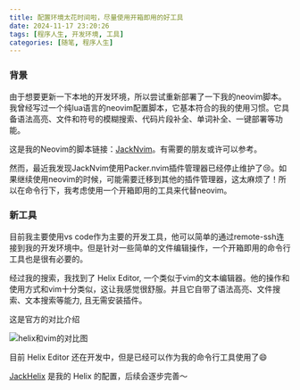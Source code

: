 ```yaml
---
title: 配置环境太花时间啦，尽量使用开箱即用的好工具
date: 2024-11-17 23:20:26
tags: [程序人生, 开发环境, 工具]
categories: [随笔, 程序人生]
---
```


### 背景

由于想要更新一下本地的开发环境，所以尝试重新部署了一下我的neovim脚本。我曾经写过一个纯lua语言的neovim配置脚本，它基本符合的我的使用习惯。它具备语法高亮、文件和符号的模糊搜索、代码片段补全、单词补全、一键部署等功能。

这是我的Neovim的脚本链接：[JackNvim](https://github.com/zsdfbb/JackNvim)。有需要的朋友或许可以参考。

然而，最近我发现JackNvim使用Packer.nvim插件管理器已经停止维护了:cry:。如果继续使用neovim的时候，可能需要迁移到其他的插件管理器，这太麻烦了！所以在命令行下，我考虑使用一个开箱即用的工具来代替neovim。

<!-- more -->

### 新工具

目前我主要使用vs code作为主要的开发工具，他可以简单的通过remote-ssh连接到我的开发环境中。但是针对一些简单的文件编辑操作，一个开箱即用的命令行工具也是很有必要的。

经过我的搜索，我找到了 Helix Editor, 一个类似于vim的文本编辑器。他的操作和使用方式和vim十分类似，这让我感觉很舒服。并且它自带了语法高亮、文件搜索、文本搜索等能力, 且无需安装插件。

这是官方的对比介绍

![helix和vim的对比图](image.png)

目前 Helix Editor 还在开发中，但是已经可以作为我的命令行工具使用了:smile:

[JackHelix](https://github.com/zsdfbb/JackHelix)  是我的 Helix 的配置，后续会逐步完善～